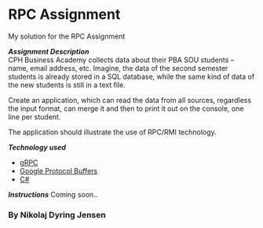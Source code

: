 # RPC Assignment
My solution for the RPC Assignment

**_Assignment Description_**  
CPH Business Academy collects data about their PBA SOU students – name, email address, etc. Imagine, the data of the second semester students is already stored in a SQL database, while the same kind of data of the new students is still in a text file. 

Create an application, which can read the data from all sources, regardless the input format, can merge it and then to print it out on the console, one line per student. 

The application should illustrate the use of RPC/RMI technology. 

**_Technology used_**
* [gRPC](https://grpc.io/)
* [Google Protocol Buffers](https://developers.google.com/protocol-buffers/docs/csharptutorial)
* [C#](https://docs.microsoft.com/en-us/dotnet/csharp/)

**_Instructions_**
Coming soon..


### By Nikolaj Dyring Jensen
